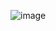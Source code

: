 ![image](https://user-images.githubusercontent.com/112502847/201201246-aa3d2b26-d055-49f3-8a63-debcfe420791.png)

